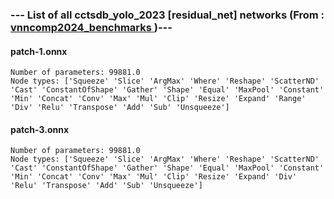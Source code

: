 ### --- List of all cctsdb_yolo_2023 [residual_net] networks (From :<a href = 'https://github.com/ChristopherBrix/vnncomp2024_benchmarks'> vnncomp2024_benchmarks </a>)---

#### patch-1.onnx 
	Number of parameters: 99881.0 
	Node types: ['Squeeze' 'Slice' 'ArgMax' 'Where' 'Reshape' 'ScatterND' 'Cast' 'ConstantOfShape' 'Gather' 'Shape' 'Equal' 'MaxPool' 'Constant' 'Min' 'Concat' 'Conv' 'Max' 'Mul' 'Clip' 'Resize' 'Expand' 'Range' 'Div' 'Relu' 'Transpose' 'Add' 'Sub' 'Unsqueeze']

#### patch-3.onnx 
	Number of parameters: 99881.0 
	Node types: ['Squeeze' 'Slice' 'ArgMax' 'Where' 'Reshape' 'ScatterND' 'Cast' 'ConstantOfShape' 'Gather' 'Shape' 'Equal' 'MaxPool' 'Constant' 'Min' 'Concat' 'Conv' 'Max' 'Mul' 'Clip' 'Resize' 'Expand' 'Div' 'Relu' 'Transpose' 'Add' 'Sub' 'Unsqueeze']

